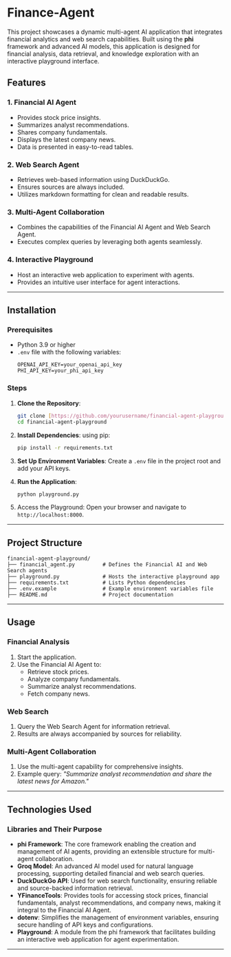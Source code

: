 # Finance-Agent

This project showcases a dynamic multi-agent AI application that integrates financial analytics and web search capabilities. Built using the **phi** framework and advanced AI models, this application is designed for financial analysis, data retrieval, and knowledge exploration with an interactive playground interface.

## Features

### 1. **Financial AI Agent**
- Provides stock price insights.
- Summarizes analyst recommendations.
- Shares company fundamentals.
- Displays the latest company news.
- Data is presented in easy-to-read tables.

### 2. **Web Search Agent**
- Retrieves web-based information using DuckDuckGo.
- Ensures sources are always included.
- Utilizes markdown formatting for clean and readable results.

### 3. **Multi-Agent Collaboration**
- Combines the capabilities of the Financial AI Agent and Web Search Agent.
- Executes complex queries by leveraging both agents seamlessly.

### 4. **Interactive Playground**
- Host an interactive web application to experiment with agents.
- Provides an intuitive user interface for agent interactions.

---

## Installation

### Prerequisites
- Python 3.9 or higher
- `.env` file with the following variables:
  ```env
  OPENAI_API_KEY=your_openai_api_key
  PHI_API_KEY=your_phi_api_key
  ```

### Steps

1. **Clone the Repository**:
   ```bash
   git clone [https://github.com/yourusername/financial-agent-playground.git](https://github.com/divyansh89532/Finance-Agent.git)
   cd financial-agent-playground
   ```

2. **Install Dependencies**:
   using pip:
   ```bash
   pip install -r requirements.txt
   ```

3. **Set Up Environment Variables**:
   Create a `.env` file in the project root and add your API keys.

4. **Run the Application**:
   ```
   python playground.py
   ```

5. Access the Playground:
   Open your browser and navigate to `http://localhost:8000`.

---

## Project Structure

```plaintext
financial-agent-playground/
├── financial_agent.py         # Defines the Financial AI and Web Search agents
├── playground.py              # Hosts the interactive playground app
├── requirements.txt           # Lists Python dependencies
├── .env.example               # Example environment variables file
├── README.md                  # Project documentation
```

---

## Usage

### Financial Analysis
1. Start the application.
2. Use the Financial AI Agent to:
   - Retrieve stock prices.
   - Analyze company fundamentals.
   - Summarize analyst recommendations.
   - Fetch company news.

### Web Search
1. Query the Web Search Agent for information retrieval.
2. Results are always accompanied by sources for reliability.

### Multi-Agent Collaboration
1. Use the multi-agent capability for comprehensive insights.
2. Example query: *"Summarize analyst recommendation and share the latest news for Amazon."*

---

## Technologies Used

### Libraries and Their Purpose

- **phi Framework**: The core framework enabling the creation and management of AI agents, providing an extensible structure for multi-agent collaboration.
- **Groq Model**: An advanced AI model used for natural language processing, supporting detailed financial and web search queries.
- **DuckDuckGo API**: Used for web search functionality, ensuring reliable and source-backed information retrieval.
- **YFinanceTools**: Provides tools for accessing stock prices, financial fundamentals, analyst recommendations, and company news, making it integral to the Financial AI Agent.
- **dotenv**: Simplifies the management of environment variables, ensuring secure handling of API keys and configurations.
- **Playground**: A module from the phi framework that facilitates building an interactive web application for agent experimentation.

---
